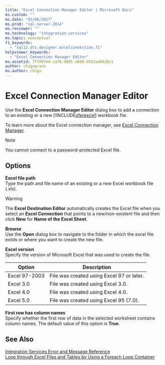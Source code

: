 ```yaml
---
title: "Excel Connection Manager Editor | Microsoft Docs"
ms.custom: ""
ms.date: "03/06/2017"
ms.prod: "sql-server-2014"
ms.reviewer: ""
ms.technology: "integration-services"
ms.topic: conceptual
f1_keywords: 
  - "sql12.dts.designer.excelconnection.f1"
helpviewer_keywords: 
  - "Excel Connection Manager Editor"
ms.assetid: 7ff097e4-cafb-4885-a898-05b2a46628c1
author: chugugrace
ms.author: chugu
---
```

# Excel Connection Manager Editor
  Use the **Excel Connection Manager Editor** dialog box to add a connection to an existing or a new [!INCLUDE[ofprexcel](../includes/ofprexcel-md.md)] workbook file.  
  
 To learn more about the Excel connection manager, see [Excel Connection Manager](connection-manager/excel-connection-manager.md).  
  
> [!NOTE]  
>  You cannot connect to a password-protected Excel file.  
  
## Options  
 **Excel file path**  
 Type the path and file name of an existing or a new Excel workbook file (.xls).  
  
> [!WARNING]  
>  The **Excel Destination Editor** automatically creates the Excel file when you select an **Excel Connection** that points to a new/non-existent file and then click **New** for **Name of the Excel Sheet**.  
  
 **Browse**  
 Use the **Open** dialog box to navigate to the folder in which the excel file exists or where you want to create the new file.  
  
 **Excel version**  
 Specify the version of Microsoft Excel that was used to create the file.  
  
|Option|Description|  
|------------|-----------------|  
|Excel 97-2003|File was created using Excel 97 or later.|  
|Excel 3.0|File was created using Excel 3.0.|  
|Excel 4.0|File was created using Excel 4.0.|  
|Excel 5.0|File was created using Excel 95 (7.0).|  
  
 **First row has column names**  
 Specify whether the first row of data in the selected worksheet contains column names. The default value of this option is **True**.  
  
## See Also  
 [Integration Services Error and Message Reference](../../2014/integration-services/integration-services-error-and-message-reference.md)   
 [Loop through Excel Files and Tables by Using a Foreach Loop Container](control-flow/foreach-loop-container.md)  
  
  
